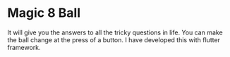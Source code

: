 # Magic 8 Ball

It will give you the answers to all the tricky questions in life. You can make the ball change at the press of a button. 
I have developed this with flutter framework.
